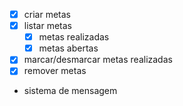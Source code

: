 - [x] criar metas
- [x] listar metas
    - [x] metas realizadas
    - [x] metas abertas
- [x] marcar/desmarcar metas realizadas
- [x] remover metas
- sistema de mensagem
